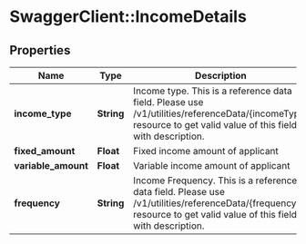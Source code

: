 # SwaggerClient::IncomeDetails

## Properties
Name | Type | Description | Notes
------------ | ------------- | ------------- | -------------
**income_type** | **String** | Income type. This is a reference data field. Please use /v1/utilities/referenceData/{incomeType} resource to get valid value of this field with description. | [optional] 
**fixed_amount** | **Float** | Fixed income amount of applicant | [optional] 
**variable_amount** | **Float** | Variable income amount of applicant | [optional] 
**frequency** | **String** | Income Frequency. This is a reference data field. Please use /v1/utilities/referenceData/{frequency} resource to get valid value of this field with description. | [optional] 

